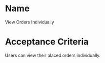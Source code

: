 # Name
View Orders Individually  

# Acceptance Criteria
Users can view their placed orders individually.  
